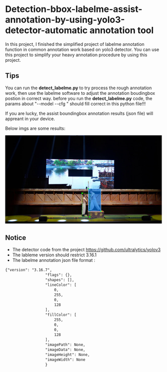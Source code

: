 # Detection-bbox-labelme-assist-annotation-by-using-yolo3-detector-automatic annotation tool
In this project, I finished the simplified project of labelme annotation function in common annotation work based on yolo3 detector. You can use this project to simplify your heavy annotation procedure by using this project.


## Tips
You can run the **detect_labelme.py** to try process the rough annotation work, then use the labelme software to adjust the annotation boudingbox postion in correct way.
before you run the **detect_labelme.py** code, the params about "--model --cfg " should fill correct in this python file!!!

If you are lucky, the assist boundingbox annotation results (json file) will appreant in your device.

Below imgs are some results:

![img annoation_result](https://raw.githubusercontent.com/Ronales/Detection-bbox-labelme-assist-annotation-by-using-yolo3-detector-/master/annotation_example.png)


## Notice 

- The detector code from the project https://github.com/ultralytics/yolov3
- The lableme version should restrict  3.16.1 
- The labelme annotation json file format :

```
{"version": "3.16.7",
                  "flags": {},
                  "shapes": [],
                  "lineColor": [
                      0,
                      255,
                      0,
                      128
                  ],
                  "fillColor": [
                      255,
                      0,
                      0,
                      128
                  ],
                  "imagePath": None,
                  "imageData": None,
                  "imageHeight": None,
                  "imageWidth": None
                  }
```
